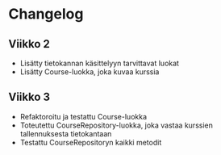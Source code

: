 # Changelog

## Viikko 2

- Lisätty tietokannan käsittelyyn tarvittavat luokat
- Lisätty Course-luokka, joka kuvaa kurssia

## Viikko 3

- Refaktoroitu ja testattu Course-luokka
- Toteutettu CourseRepository-luokka, joka vastaa kurssien tallennuksesta tietokantaan
- Testattu CourseRepositoryn kaikki metodit
